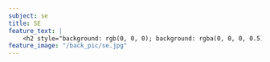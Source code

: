 ```yaml
---
subject: se
title: SE
feature_text: |
    <h2 style="background: rgb(0, 0, 0); background: rgba(0, 0, 0, 0.5); color: #f1f1f1; padding: 10px;">SE</h2>
feature_image: "/back_pic/se.jpg"
---
```

